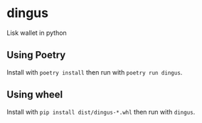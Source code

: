 # dingus

Lisk wallet in python

## Using Poetry

Install with `poetry install` then run with `poetry run dingus`.


## Using wheel

Install with `pip install dist/dingus-*.whl` then run with `dingus`.